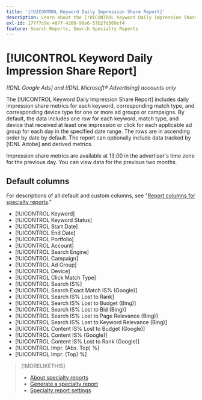```yaml
---
title: '[!UICONTROL Keyword Daily Impression Share Report]'
description: Learn about the [!UICONTROL Keyword Daily Impression Share Report].
exl-id: 177f7c9e-407f-4200-90a6-57b2fd569cf4
feature: Search Reports, Search Specialty Reports
---
```

# [!UICONTROL Keyword Daily Impression Share Report]

*[!DNL Google Ads] and [!DNL Microsoft® Advertising] accounts only*

The [!UICONTROL Keyword Daily Impression Share Report] includes daily impression share metrics for each keyword, corresponding match type, and corresponding device type for one or more ad groups or campaigns. By default, the data includes one row for each keyword, match type, and device that received at least one impression or click for each applicable ad group for each day in the specified date range. The rows are in ascending order by date by default. The report can optionally include data tracked by [!DNL Adobe] and derived metrics.

Impression share metrics are available at 13:00 in the advertiser's time zone for the previous day. You can view data for the previous two months.

## Default columns

For descriptions of all default and custom columns, see "[Report columns for specialty reports](specialty-report-columns.md)."

* [!UICONTROL Keyword]
* [!UICONTROL Keyword Status]
* [!UICONTROL Start Date]
* [!UICONTROL End Date]
* [!UICONTROL Portfolio]
* [!UICONTROL Account]
* [!UICONTROL Search Engine]
* [!UICONTROL Campaign]
* [!UICONTROL Ad Group]
* [!UICONTROL Device]
* [!UICONTROL Click Match Type]
* [!UICONTROL Search IS%]
* [!UICONTROL Search Exact Match IS% (Google)]
* [!UICONTROL Search IS% Lost to Rank]
* [!UICONTROL Search IS% Lost to Budget (Bing)]
* [!UICONTROL Search IS% Lost to Bid (Bing)]
* [!UICONTROL Search IS% Lost to Page Relevance (Bing)]
* [!UICONTROL Search IS% Lost to Keyword Relevance (Bing)]
* [!UICONTROL Content IS% Lost to Budget (Google)]
* [!UICONTROL Content IS% (Google)]
* [!UICONTROL Content IS% Lost to Rank (Google)]
* [!UICONTROL Impr. (Abs. Top) %]
* [!UICONTROL Impr. (Top) %]

>[!MORELIKETHIS]
>
>* [About specialty reports](specialty-report-about.md)
>* [Generate a specialty report](specialty-report-generate.md)
>* [Specialty report settings](specialty-report-settings.md)
